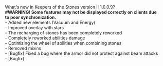 What's new in Keepers of the Stones version II 1.0.0.9?<br />
**#WARNING! Some features may not be displayed correctly on clients due to poor synchronization.**
<br />- Added new elements (Vacuum and Energy)
<br />- Improved overlay with stars
<br />- The recharging of stones has been completely reworked
<br />- Completely reworked abilities damage
<br />- Optimizing the wheel of abilities when combining stones
<br />- Removed mixins
<br />- [Bugfix] Fixed a bug where the armor did not protect against beam attacks
<br />- [Bugfix]